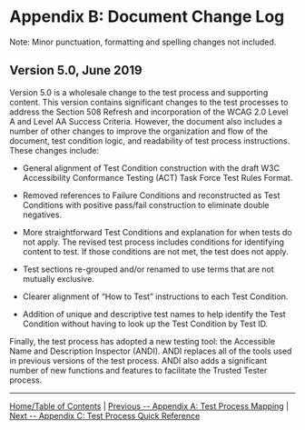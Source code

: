 Appendix B: Document Change Log
===============================

Note: Minor punctuation, formatting and spelling changes not included.

Version 5.0, June 2019
----------------------

Version 5.0 is a wholesale change to the test process and supporting content. This version contains significant changes to the test processes to address the Section 508 Refresh and incorporation of the WCAG 2.0 Level A and Level AA Success Criteria. However, the document also includes a number of other changes to improve the organization and flow of the document, test condition logic, and readability of test process instructions. These changes include:

-   General alignment of Test Condition construction with the draft W3C Accessibility Conformance Testing (ACT) Task Force Test Rules Format.

-   Removed references to Failure Conditions and reconstructed as Test Conditions with positive pass/fail construction to eliminate double negatives.

-   More straightforward Test Conditions and explanation for when tests do not apply. The revised test process includes conditions for identifying content to test. If those conditions are not met, the test does not apply.

-   Test sections re-grouped and/or renamed to use terms that are not mutually exclusive.

-   Clearer alignment of “How to Test” instructions to each Test Condition.

-   Addition of unique and descriptive test names to help identify the Test Condition without having to look up the Test Condition by Test ID.

Finally, the test process has adopted a new testing tool: the Accessible Name and Description Inspector (ANDI). ANDI replaces all of the tools used in previous versions of the test process. ANDI also adds a significant number of new functions and features to facilitate the Trusted Tester process.

----------------------------------------
[Home/Table of Contents](index.md) | [Previous -- Appendix A: Test Process Mapping](appendixa.md) | [Next -- Appendix C: Test Process Quick Reference](appendixc.md)
